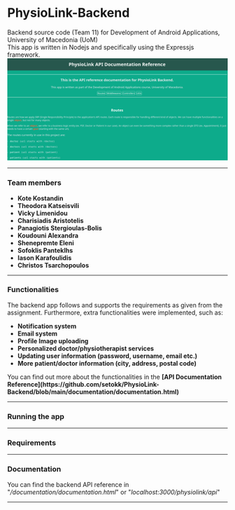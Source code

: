 # PhysioLink-Backend
Backend source code (Team 11) for Development of Android Applications, University of Macedonia (UoM)
<br>
This app is written in Nodejs and specifically using the Expressjs framework.
<br>
<img src="screenshots/api-reference.png" />
<hr>

### Team members
<ul>
    <li><b>Kote Kostandin</b></li>
    <li><b>Theodora Katseisvili</b></li>
    <li><b>Vicky Limenidou</b></li>
    <li><b>Charisiadis Aristotelis</b></li>
    <li><b>Panagiotis Stergioulas-Bolis</b></li>
    <li><b>Koudouni Alexandra</b></li>
    <li><b>Shenepremte Eleni</b></li>
    <li><b>Sofoklis Panteklhs</b></li>
    <li><b>Iason Karafoulidis</b></li>
    <li><b>Christos Tsarchopoulos</b></li>
</ul>
<hr>

### Functionalities
The backend app follows and supports the requirements as given from the assignment. 
Furthermore, extra functionalities were implemented, such as:
<ul>
	<li><b>Notification system</b></li>
	<li><b>Email system</b></li>
	<li><b>Profile Image uploading</b></li>
	<li><b>Personalized doctor/physiotherapist services</b></li>
	<li><b>Updating user information (password, username, email etc.)</b></li>
	<li><b>More patient/doctor information (city, address, postal code)</b></li>
</ul>
You can find out more about the functionalities in the <b>[API Documentation Reference](https://github.com/setokk/PhysioLink-Backend/blob/main/documentation/documentation.html)</b>

<hr>

### Running the app

<hr>

### Requirements

<hr>

### Documentation
You can find the backend API reference in "_/documentation/documentation.html_" or "_localhost:3000/physiolink/api_"

<hr>
